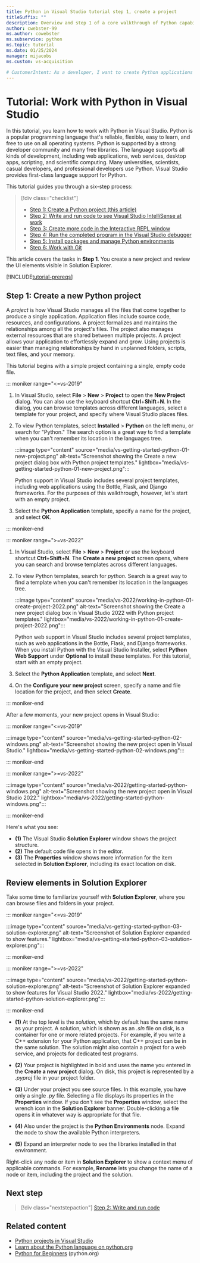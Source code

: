 ```yaml
---
title: Python in Visual Studio tutorial step 1, create a project
titleSuffix: ""
description: Overview and step 1 of a core walkthrough of Python capabilities in Visual Studio, including prerequisites and creating a new Python project.
author: cwebster-99
ms.author: cowebster
ms.subservice: python
ms.topic: tutorial
ms.date: 01/25/2024
manager: mijacobs
ms.custom: vs-acquisition

# CustomerIntent: As a developer, I want to create Python applications and projects in Visual Studio so I can support my Python development needs.
---
```


# Tutorial: Work with Python in Visual Studio

In this tutorial, you learn how to work with Python in Visual Studio. Python is a popular programming language that's reliable, flexible, easy to learn, and free to use on all operating systems. Python is supported by a strong developer community and many free libraries. The language supports all kinds of development, including web applications, web services, desktop apps, scripting, and scientific computing. Many universities, scientists, casual developers, and professional developers use Python. Visual Studio provides first-class language support for Python.

This tutorial guides you through a six-step process:

> [!div class="checklist"]
> * [Step 1: Create a Python project (this article)](#step-1-create-a-new-python-project)
> * [Step 2: Write and run code to see Visual Studio IntelliSense at work](tutorial-working-with-python-in-visual-studio-step-02-writing-code.md)
> * [Step 3: Create more code in the Interactive REPL window](tutorial-working-with-python-in-visual-studio-step-03-interactive-repl.md)
> * [Step 4: Run the completed program in the Visual Studio debugger](tutorial-working-with-python-in-visual-studio-step-04-debugging.md)
> * [Step 5: Install packages and manage Python environments](tutorial-working-with-python-in-visual-studio-step-05-installing-packages.md)
> * [Step 6: Work with Git](tutorial-working-with-python-in-visual-studio-step-06-working-with-git.md)

This article covers the tasks in **Step 1**. You create a new project and review the UI elements visible in Solution Explorer.

[!INCLUDE[tutorial-prereqs](includes/tutorial-prereqs.md)]

## Step 1: Create a new Python project

A *project* is how Visual Studio manages all the files that come together to produce a single application. Application files include source code, resources, and configurations. A project formalizes and maintains the relationships among all the project's files. The project also manages external resources that are shared between multiple projects. A project allows your application to effortlessly expand and grow. Using projects is easier than managing relationships by hand in unplanned folders, scripts, text files, and your memory.

This tutorial begins with a simple project containing a single, empty code file.

::: moniker range="<=vs-2019"

1. In Visual Studio, select **File** > **New** > **Project** to open the **New Project** dialog. You can also use the keyboard shortcut **Ctrl**+**Shift**+**N**. In the dialog, you can browse templates across different languages, select a template for your project, and specify where Visual Studio places files.

1. To view Python templates, select **Installed** > **Python** on the left menu, or search for "Python." The search option is a great way to find a template when you can't remember its location in the languages tree.

   :::image type="content" source="media/vs-getting-started-python-01-new-project.png" alt-text="Screenshot showing the Create a new project dialog box with Python project templates." lightbox="media/vs-getting-started-python-01-new-project.png":::

   Python support in Visual Studio includes several project templates, including web applications using the Bottle, Flask, and Django frameworks. For the purposes of this walkthrough, however, let's start with an empty project.

1. Select the **Python Application** template, specify a name for the project, and select **OK**.

::: moniker-end

::: moniker range=">=vs-2022"

1. In Visual Studio, select **File** > **New** > **Project** or use the keyboard shortcut **Ctrl**+**Shift**+**N**. The **Create a new project** screen opens, where you can search and browse templates across different languages.
   
1. To view Python templates, search for *python*. Search is a great way to find a template when you can't remember its location in the languages tree.

   :::image type="content" source="media/vs-2022/working-in-python-01-create-project-2022.png" alt-text="Screenshot showing the Create a new project dialog box in Visual Studio 2022 with Python project templates." lightbox="media/vs-2022/working-in-python-01-create-project-2022.png":::

   Python web support in Visual Studio includes several project templates, such as web applications in the Bottle, Flask, and Django frameworks. When you install Python with the Visual Studio Installer, select **Python Web Support** under **Optional** to install these templates. For this tutorial, start with an empty project.

1. Select the **Python Application** template, and select **Next**.

1. On the **Configure your new project** screen, specify a name and file location for the project, and then select **Create**.

::: moniker-end

After a few moments, your new project opens in Visual Studio:

::: moniker range="<=vs-2019"

   :::image type="content" source="media/vs-getting-started-python-02-windows.png" alt-text="Screenshot showing the new project open in Visual Studio." lightbox="media/vs-getting-started-python-02-windows.png":::

::: moniker-end

::: moniker range=">=vs-2022"

:::image type="content" source="media/vs-2022/getting-started-python-windows.png" alt-text="Screenshot showing the new project open in Visual Studio 2022." lightbox="media/vs-2022/getting-started-python-windows.png":::

::: moniker-end

Here's what you see:

- **(1)** The Visual Studio **Solution Explorer** window shows the project structure.
- **(2)** The default code file opens in the editor.
- **(3)** The **Properties** window shows more information for the item selected in **Solution Explorer**, including its exact location on disk.

## Review elements in Solution Explorer

Take some time to familiarize yourself with **Solution Explorer**, where you can browse files and folders in your project.

::: moniker range="<=vs-2019"

:::image type="content" source="media/vs-getting-started-python-03-solution-explorer.png" alt-text="Screenshot of Solution Explorer expanded to show features." lightbox="media/vs-getting-started-python-03-solution-explorer.png":::

::: moniker-end

::: moniker range=">=vs-2022"

:::image type="content" source="media/vs-2022/getting-started-python-solution-explorer.png" alt-text="Screenshot of Solution Explorer expanded to show features for Visual Studio 2022." lightbox="media/vs-2022/getting-started-python-solution-explorer.png":::

::: moniker-end

- **(1)** At the top level is the *solution*, which by default has the same name as your project. A solution, which is shown as an _.sln_ file on disk, is a container for one or more related projects. For example, if you write a C++ extension for your Python application, that C++ project can be in the same solution. The solution might also contain a project for a web service, and projects for dedicated test programs.
   
- **(2)** Your project is highlighted in bold and uses the name you entered in the **Create a new project** dialog. On disk, this project is represented by a _.pyproj_ file in your project folder.
   
- **(3)** Under your project you see source files. In this example, you have only a single _.py_ file. Selecting a file displays its properties in the **Properties** window. If you don't see the **Properties** window, select the wrench icon in the **Solution Explorer** banner. Double-clicking a file opens it in whatever way is appropriate for that file.
   
- **(4)** Also under the project is the **Python Environments** node. Expand the node to show the available Python interpreters.
   
- **(5)** Expand an interpreter node to see the libraries installed in that environment.
   
Right-click any node or item in **Solution Explorer** to show a context menu of applicable commands. For example, **Rename** lets you change the name of a node or item, including the project and the solution.

## Next step

> [!div class="nextstepaction"]
> [Step 2: Write and run code](tutorial-working-with-python-in-visual-studio-step-02-writing-code.md)

## Related content

- [Python projects in Visual Studio](managing-python-projects-in-visual-studio.md)
- [Learn about the Python language on python.org](https://www.python.org)
- [Python for Beginners](https://www.python.org/about/gettingstarted/) (python.org)
